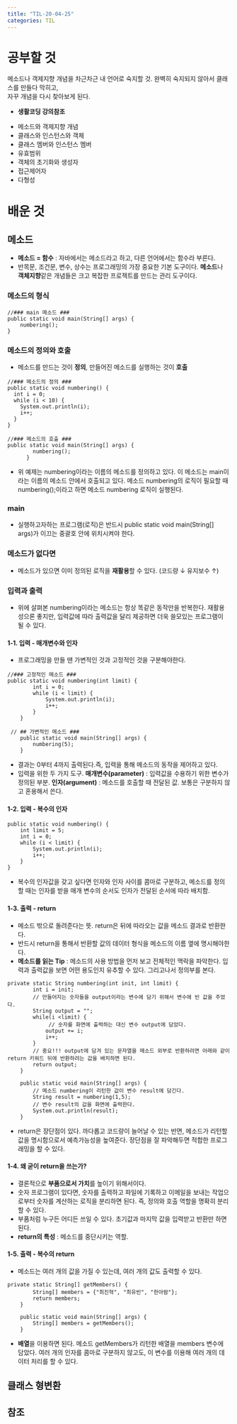 ```yaml
---
title: "TIL-20-04-25"
categories: TIL
---
```


# 공부할 것 
메소드나 객제지향 개념을 차근차근 내 언어로 숙지할 것. 완벽히 숙지되지 않아서 클래스를 만들다 막히고,  
자꾸 개념을 다시 찾아보게 된다.  
* **생활코딩 강의참조**
- 메소드와 객제지향 개념
- 클래스와 인스턴스와 객체
- 클래스 멤버와 인스턴스 멤버
- 유효범위
- 객체의 초기화와 생성자
- 접근제어자
- 다형성

# 배운 것
## 메소드
* **메소드 = 함수** : 자바에서는 메소드라고 하고, 다른 언어에서는 함수라 부른다.
* 반목문, 조건문, 변수, 상수는 프로그래밍의 가장 중요한 기본 도구이다. **메소드**나 **객체지향**같은 개념들은
크고 복잡한 프로젝트를 만드는 관리 도구이다. 

### 메소드의 형식

```
//### main 메소드 ###
public static void main(String[] args) {
    numbering();
}
```

### 메소드의 정의와 호출
* 메소드를 만드는 것이 **정의**, 만들어진 메소드를 실행하는 것이 **호출**

```
//### 메소드의 정의 ###
public static void numbering() {
  int i = 0;
  while (i < 10) {
    System.out.println(i);
    i++;
  }
}

//### 메소드의 호출 ###
public static void main(String[] args) {
        numbering();
      }

```
* 위 예제는 numbering이라는 이름의 메소드를 정의하고 있다. 이 메소드는 main이라는 이름의 메소드 안에서
호출되고 있다. 메소드 numbering의 로직이 필요할 때 numbering();이라고 하면 메소드 numbering 로직이 실행된다.

### main
* 실행하고자하는 프로그램(로직)은 반드시 public static void main(String[] args)가 이끄는 중괄호 안에 위치시켜야 한다.

### 메소드가 없다면
* 메소드가 있으면 이미 정의된 로직을 **재활용**할 수 있다. (코드량 ↓ 유지보수 ↑)

### 입력과 출력
* 위에 살펴본 numbering이라는 메소드는 항상 똑같은 동작만을 반복한다. 재활용성으론 좋지만, 입력값에 따라 출력값을 달리 제공하면 더욱 쓸모있는 프로그램이 될 수 있다.

#### 1-1. 입력 - 매개변수와 인자
* 프로그래밍을 만들 땐 가변적인 것과 고정적인 것을 구분해야한다.

```
//### 고정적인 메소드 ###
public static void numbering(int limit) {
        int i = 0;
        while (i < limit) {
            System.out.println(i);
            i++;
        }
    }
 
 // ## 가변적인 메소드 ###
    public static void main(String[] args) {
        numbering(5);
    }
```

* 결과는 0부터 4까지 출력된다.즉, 입력을 통해 메소드의 동작을 제어하고 있다.
* 입력을 위한 두 가지 도구. **매개변수(parameter)** : 입력값을 수용하기 위한 변수가 정의된 부분. **인자(argument)** : 메소드를 호출할 때 전달된 값. 보통은 구분하지 않고 혼용해서 쓴다.

#### 1-2. 입력 - 복수의 인자

```
public static void numbering() {
    int limit = 5;
    int i = 0;
    while (i < limit) {
        System.out.println(i);
        i++;
    }
}
```

* 복수의 인자값을 갖고 싶다면 인자와 인자 사이를 콤마로 구분하고, 메소드를 정의할 때는 인자를 받을 매개 변수의 순서도 인자가 전달된 순서에 따라 배치함.

#### 1-3. 출력 - return
* 메소드 밖으로 돌려준다는 뜻. return은 뒤에 따라오는 값을 메소드 결과로 반환한다.
* 반드시 return을 통해서 반환할 값의 데이터 형식을 메소드의 이름 옆에 명시해야한다.
* **메소드를 읽는 Tip** : 메소드의 사용 방법을 먼저 보고 전체적인 맥락을 파악한다. 입력과 출력값을 보면 어떤 용도인지 유추할 수 있다. 그리고나서 정의부를 본다.

```
private static String numbering(int init, int limit) {
		int i = init;
		// 만들어지는 숫자들을 output이라는 변수에 담기 위해서 변수에 빈 값을 주었다.
		String output = "";
		while(i <limit) {	
			 // 숫자를 화면에 출력하는 대신 변수 output에 담았다.
			output += i;
			i++;
		}
		// 중요!!! output에 담겨 있는 문자열을 메소드 외부로 반환하려면 아래와 같이 return 키워드 뒤에 반환하려는 값을 배치하면 된다.
		return output;
	}
	
	public static void main(String[] args) {
		// 메소드 numbering이 리턴한 값이 변수 result에 담긴다.
		String result = numbering(1,5);
		// 변수 result의 값을 화면에 출력한다.
		System.out.println(result);
	}
```

* return은 장단점이 있다. 까다롭고 코드량이 늘어날 수 있는 반면, 메소드가 리턴할 값을 명시함으로서 예측가능성을 높여준다. 장단점을 잘 파악해두면 적합한 프로그래밍을 할 수 있다.

#### 1-4. 왜 굳이 return을 쓰는가?
* 결론적으로 **부품으로서 가치**를 높이기 위해서이다. 
* 숫자 프로그램이 있다면, 숫자를 출력하고 파일에 기록하고 이메일을 보내는 작업으로부터 숫자를 계산하는 로직을 분리하면 된다. 즉, 정의와 호출 역할을 명확히 분리할 수 있다.
* 부품처럼 누구든 어디든 쓰일 수 있다. 초기값과 마지막 값을 입력받고 반환만 하면 된다.
* **return의 특성** : 메소드를 중단시키는 역할.

#### 1-5. 출력 - 복수의 return
* 메소드는 여러 개의 값을 가질 수 있는데, 여러 개의 값도 출력할 수 있다. 

```
private static String[] getMembers() {
		String[] members = {"최진혁", "최유빈", "한아람"};
		return members;
	}
	
	public static void main(String[] args) {
		String[] members = getMembers();
	}
```

* **배열**을 이용하면 된다. 메소드 getMembers가 리턴한 배열을 members 변수에 담았다. 여러 개의 인자를 콤마로 구분하지 않고도, 이 변수를 이용해 여러 개의 데이터 처리를 할 수 있다.

## 클래스 형변환
## 참조

